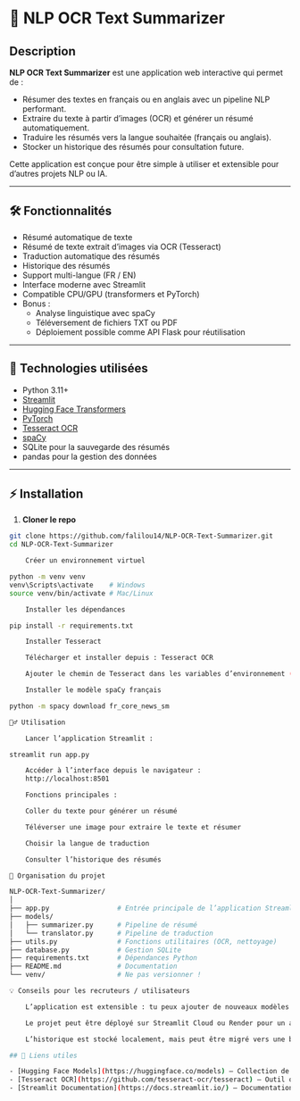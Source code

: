 # 🧠 NLP OCR Text Summarizer



## Description

**NLP OCR Text Summarizer** est une application web interactive qui permet de :

- Résumer des textes en français ou en anglais avec un pipeline NLP performant.
- Extraire du texte à partir d’images (OCR) et générer un résumé automatiquement.
- Traduire les résumés vers la langue souhaitée (français ou anglais).
- Stocker un historique des résumés pour consultation future.

Cette application est conçue pour être simple à utiliser et extensible pour d’autres projets NLP ou IA.

---

## 🛠️ Fonctionnalités

- Résumé automatique de texte
- Résumé de texte extrait d’images via OCR (Tesseract)
- Traduction automatique des résumés
- Historique des résumés
- Support multi-langue (FR / EN)
- Interface moderne avec Streamlit
- Compatible CPU/GPU (transformers et PyTorch)
- Bonus :
  - Analyse linguistique avec spaCy
  - Téléversement de fichiers TXT ou PDF
  - Déploiement possible comme API Flask pour réutilisation

---

## 🚀 Technologies utilisées

- Python 3.11+
- [Streamlit](https://streamlit.io/)
- [Hugging Face Transformers](https://huggingface.co/transformers/)
- [PyTorch](https://pytorch.org/)
- [Tesseract OCR](https://github.com/tesseract-ocr/tesseract)
- [spaCy](https://spacy.io/)
- SQLite pour la sauvegarde des résumés
- pandas pour la gestion des données

---

## ⚡ Installation

1. **Cloner le repo**
```bash
git clone https://github.com/falilou14/NLP-OCR-Text-Summarizer.git
cd NLP-OCR-Text-Summarizer

    Créer un environnement virtuel

python -m venv venv
venv\Scripts\activate    # Windows
source venv/bin/activate # Mac/Linux

    Installer les dépendances

pip install -r requirements.txt

    Installer Tesseract

    Télécharger et installer depuis : Tesseract OCR

    Ajouter le chemin de Tesseract dans les variables d’environnement (TESSDATA_PREFIX si nécessaire)

    Installer le modèle spaCy français

python -m spacy download fr_core_news_sm

🏃‍♂️ Utilisation

    Lancer l’application Streamlit :

streamlit run app.py

    Accéder à l’interface depuis le navigateur :
    http://localhost:8501

    Fonctions principales :

    Coller du texte pour générer un résumé

    Téléverser une image pour extraire le texte et résumer

    Choisir la langue de traduction

    Consulter l’historique des résumés

📁 Organisation du projet

NLP-OCR-Text-Summarizer/
│
├── app.py                 # Entrée principale de l’application Streamlit
├── models/
│   ├── summarizer.py      # Pipeline de résumé
│   └── translator.py      # Pipeline de traduction
├── utils.py               # Fonctions utilitaires (OCR, nettoyage)
├── database.py            # Gestion SQLite
├── requirements.txt       # Dépendances Python
├── README.md              # Documentation
└── venv/                  # Ne pas versionner !

💡 Conseils pour les recruteurs / utilisateurs

    L’application est extensible : tu peux ajouter de nouveaux modèles Transformers pour améliorer le résumé.

    Le projet peut être déployé sur Streamlit Cloud ou Render pour un accès web public.

    L’historique est stocké localement, mais peut être migré vers une base distante si besoin.

## 🔗 Liens utiles

- [Hugging Face Models](https://huggingface.co/models) — Collection de modèles NLP et Transformers  
- [Tesseract OCR](https://github.com/tesseract-ocr/tesseract) — Outil open-source pour l’extraction de texte à partir d’images  
- [Streamlit Documentation](https://docs.streamlit.io/) — Documentation officielle Streamlit pour créer des apps interactives

